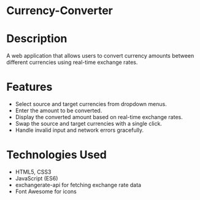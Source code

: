 # Currency-Converter

# Description
A web application that allows users to convert currency amounts between different currencies using real-time exchange rates.

# Features
- Select source and target currencies from dropdown menus.
- Enter the amount to be converted.
- Display the converted amount based on real-time exchange rates.
- Swap the source and target currencies with a single click.
- Handle invalid input and network errors gracefully.

# Technologies Used
- HTML5, CSS3
- JavaScript (ES6)
- exchangerate-api for fetching exchange rate data
- Font Awesome for icons
